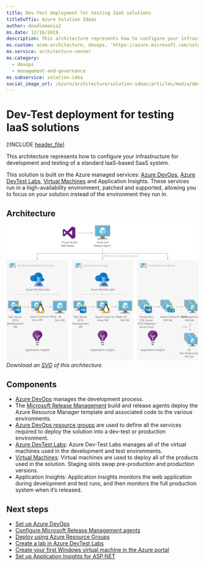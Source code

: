 ```yaml
---
title: Dev-Test deployment for testing IaaS solutions
titleSuffix: Azure Solution Ideas
author: doodlemania2
ms.date: 12/16/2019
description: This architecture represents how to configure your infrastructure for development and testing of a standard IaaS-based SaaS system.
ms.custom: acom-architecture, devops, 'https://azure.microsoft.com/solutions/architecture/dev-test-iaas/'
ms.service: architecture-center
ms.category:
  - devops
  - management-and-governance
ms.subservice: solution-idea
social_image_url: /azure/architecture/solution-ideas/articles/media/dev-test-iaas.png
---
```


# Dev-Test deployment for testing IaaS solutions

[!INCLUDE [header_file](../../../includes/sol-idea-header.md)]

This architecture represents how to configure your infrastructure for development and testing of a standard IaaS-based SaaS system.

This solution is built on the Azure managed services: [Azure DevOps](https://azure.microsoft.com/services/devops), [Azure DevTest Labs](https://azure.microsoft.com/services/devtest-lab), [Virtual Machines](https://azure.microsoft.com/services/virtual-machines) and Application Insights. These services run in a high-availability environment, patched and supported, allowing you to focus on your solution instead of the environment they run in.

## Architecture

![Architecture Diagram](../media/dev-test-iaas.png)
*Download an [SVG](../media/dev-test-iaas.svg) of this architecture.*

## Components

* [Azure DevOps](https://azure.microsoft.com/services/devops) manages the development process.
* The [Microsoft Release Management](https://www.visualstudio.com/docs/release/getting-started/configure-agents) build and release agents deploy the Azure Resource Manager template and associated code to the various environments.
* [Azure DevOps resource groups](https://www.visualstudio.com/docs/release/getting-started/configure-agents) are used to define all the services required to deploy the solution into a dev-test or production environment.
* [Azure DevTest Labs](https://azure.microsoft.com/services/devtest-lab): Azure Dev-Test Labs manages all of the virtual machines used in the development and test environments.
* [Virtual Machines](https://azure.microsoft.com/services/virtual-machines): Virtual machines are used to deploy all of the products used in the solution. Staging slots swap pre-production and production versions.
* Application Insights: Application Insights monitors the web application during development and test runs, and then monitors the full production system when it’s released.

## Next steps

* [Set up Azure DevOps](https://www.visualstudio.com/docs/setup-admin/get-started)
* [Configure Microsoft Release Management agents](https://www.visualstudio.com/docs/release/getting-started/configure-agents)
* [Deploy using Azure Resource Groups](https://github.com/microsoft/azure-pipelines-tasks/tree/master/Tasks/AzureResourceGroupDeploymentV2)
* [Create a lab in Azure DevTest Labs](/azure/lab-services/tutorial-create-custom-lab)
* [Create your first Windows virtual machine in the Azure portal](/azure/virtual-machines/windows/quick-create-portal)
* [Set up Application Insights for ASP.NET](/azure/azure-monitor/app/asp-net)